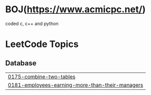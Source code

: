 # BOJ(https://www.acmicpc.net/)

coded c, c++ and python

<!---LeetCode Topics Start-->
# LeetCode Topics
## Database
|  |
| ------- |
| [0175-combine-two-tables](https://github.com/NyanPunch/BOJ_Practice/tree/master/0175-combine-two-tables) |
| [0181-employees-earning-more-than-their-managers](https://github.com/NyanPunch/BOJ_Practice/tree/master/0181-employees-earning-more-than-their-managers) |
<!---LeetCode Topics End-->